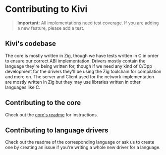 # Contributing to Kivi

> **Important:** All implementations need test coverage. If you are adding a new feature, please add a test.

## Kivi's codebase

The core is mostly written in Zig, though we have tests written in C in order to ensure our correct ABI implementation.
Drivers mostly contain the language they're being written for, though if we need any kind of C/Cpp development for the drivers they'll be using the Zig toolchain for compilation and more on.
The server and Client used for the network implementation are mostly written in Zig but they may use libraries written in other languages like C.

## Contributing to the core
Check out the [core's readme](https://github.com/devraymondsh/kivi/tree/main/core/readme.md) for instructions.

## Contributing to language drivers
Check out the readme of the corresponding language or ask us to create one by creating an issue if you're writing a whole new driver for a language.
